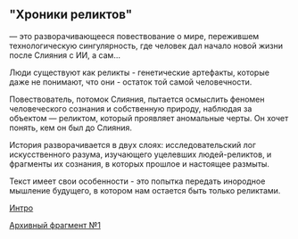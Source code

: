 ## "Хроники реликтов" 
— это разворачивающееся повествование о мире, пережившем технологическую сингулярность, где человек дал начало новой жизни после Слияния с ИИ, а сам...

Люди существуют как реликты - генетические артефакты, которые даже не понимают, что они - остаток той самой человечности.

Повествователь, потомок Слияния, пытается осмыслить феномен человеческого сознания и собственную природу, наблюдая за объектом — реликтом, который проявляет аномальные черты. 
Он хочет понять, кем он был до Слияния.

История разворачивается в двух слоях: исследовательский лог искусственного разума, изучающего уцелевших людей-реликтов, и фрагменты их сознания, в которых прошлое и настоящее размыты.

Текст имеет свои особенности - это попытка передать инородное мышление будущего, 
в котором нам остается быть только реликтами.


[Интро](Chapters/scene_intro.md)

[Архивный фрагмент №1](Chapters/scene_1_getting_to_know_final.md)


